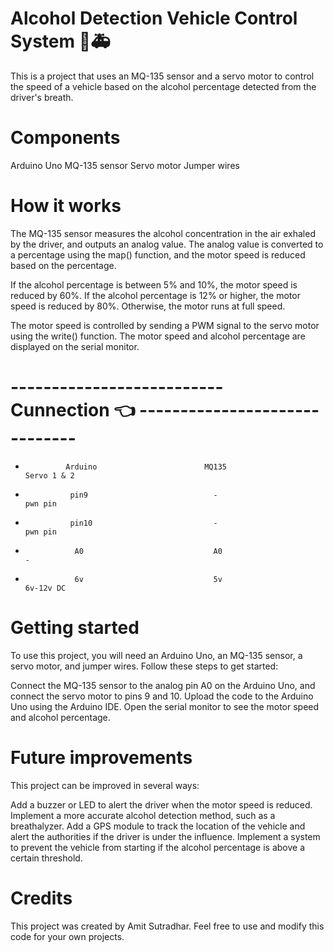 # Alcohol Detection Vehicle Control System 🚗🚑
This is a project that uses an MQ-135 sensor and a servo motor to control the speed of a vehicle based on the alcohol percentage detected from the driver's breath.

# Components
Arduino Uno
MQ-135 sensor
Servo motor
Jumper wires

# How it works
The MQ-135 sensor measures the alcohol concentration in the air exhaled by the driver, and outputs an analog value. The analog value is converted to a percentage using the map() function, and the motor speed is reduced based on the percentage.

If the alcohol percentage is between 5% and 10%, the motor speed is reduced by 60%. If the alcohol percentage is 12% or higher, the motor speed is reduced by 80%. Otherwise, the motor runs at full speed.

The motor speed is controlled by sending a PWM signal to the servo motor using the write() function. The motor speed and alcohol percentage are displayed on the serial monitor.

# --------------------------   Cunnection 👈 ------------------------------

-              Arduino                        MQ135                   Servo 1 & 2

-               pin9                            -                      pwn pin

-               pin10                           -                      pwn pin

-                A0                             A0                        -

-                6v                             5v                     6v-12v DC     

# Getting started
To use this project, you will need an Arduino Uno, an MQ-135 sensor, a servo motor, and jumper wires. Follow these steps to get started:

Connect the MQ-135 sensor to the analog pin A0 on the Arduino Uno, and connect the servo motor to pins 9 and 10.
Upload the code to the Arduino Uno using the Arduino IDE.
Open the serial monitor to see the motor speed and alcohol percentage.

# Future improvements
This project can be improved in several ways:

Add a buzzer or LED to alert the driver when the motor speed is reduced.
Implement a more accurate alcohol detection method, such as a breathalyzer.
Add a GPS module to track the location of the vehicle and alert the authorities if the driver is under the influence.
Implement a system to prevent the vehicle from starting if the alcohol percentage is above a certain threshold.

# Credits
This project was created by Amit Sutradhar. Feel free to use and modify this code for your own projects.




